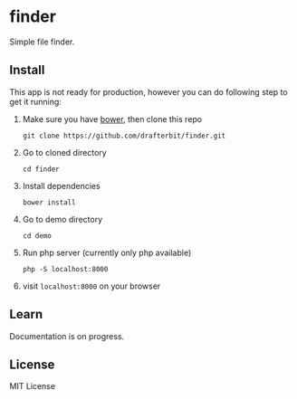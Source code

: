 finder
======

Simple file finder.

Install
-------

This app is not ready for production, however you can do following step to get it running:

1. Make sure you have [bower](http://bower.io), then clone this repo

	```
	git clone https://github.com/drafterbit/finder.git
	```

3. Go to cloned directory
	```
	cd finder
	```

3. Install dependencies
	
	```
	bower install
	```

2. Go to demo directory
	```
	cd demo
	```
	
4. Run php server (currently only php available)
	```
	php -S localhost:8000
	```

5. visit `localhost:8000` on your browser


Learn
-----
Documentation is on progress.

License
-------
MIT License
